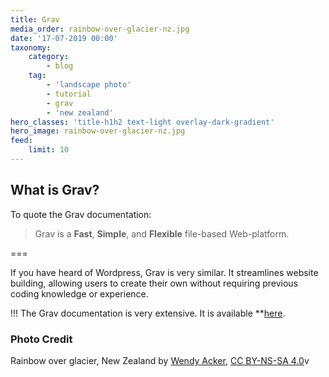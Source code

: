 ```yaml
---
title: Grav
media_order: rainbow-over-glacier-nz.jpg
date: '17-07-2019 00:00'
taxonomy:
    category:
        - blog
    tag:
        - 'landscape photo'
        - tutorial
        - grav
        - 'new zealand'
hero_classes: 'title-h1h2 text-light overlay-dark-gradient'
hero_image: rainbow-over-glacier-nz.jpg
feed:
    limit: 10
---
```


## What is Grav?

To quote the Grav documentation:

> Grav is a **Fast**, **Simple**, and **Flexible** file-based Web-platform.
> 

===

If you have heard of Wordpress, Grav is very similar. It streamlines website building, allowing users to create their own without requiring previous coding knowledge or experience.

!!! The Grav documentation is very extensive. It is available **[here](https://learn.getgrav.org/16**).

### Photo Credit

Rainbow over glacier, New Zealand by [Wendy Acker](https://www.flickr.com/people/theodwynn/), [CC BY-NS-SA 4.0](https://www.creativecommons.org/licenses/by-nc-sa/4.0/)v